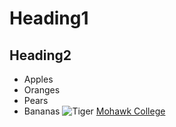 # Heading1
## Heading2
- Apples
- Oranges
- Pears
- Bananas
![Tiger](tiger.png)
[Mohawk College](https://www.mohawkcollege.ca)